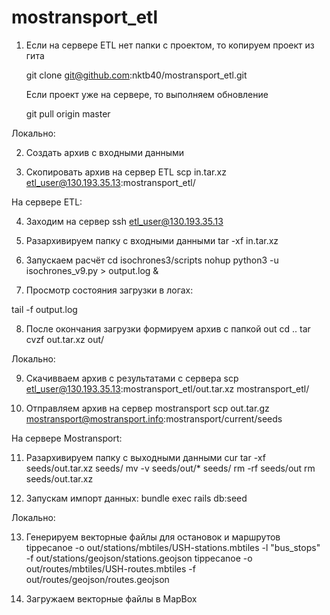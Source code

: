 # mostransport_etl
1. Если на сервере ETL нет папки с проектом, то копируем проект из гита

	git clone git@github.com:nktb40/mostransport_etl.git
  
   Если проект уже на сервере, то выполняем обновление 

    git pull origin master


Локально:

2. Создать архив с входными данными


3. Скопировать архив на сервер ETL
scp in.tar.xz etl_user@130.193.35.13:mostransport_etl/


На сервере ETL:

4. Заходим на сервер
ssh etl_user@130.193.35.13

5. Разархивируем папку с входными данными
tar -xf in.tar.xz

6. Запускаем расчёт
cd isochrones3/scripts
nohup python3 -u isochrones_v9.py > output.log &

7. Просмотр состояния загрузки в логах:

tail -f output.log 

8. После окончания загрузки формируем архив с папкой out
cd ..
tar cvzf out.tar.xz out/


Локально:

9. Скачивваем архив с результатами с сервера
scp etl_user@130.193.35.13:mostransport_etl/out.tar.xz mostransport_etl/

10. Отправляем архив на сервер mostransport
scp out.tar.gz mostransport@mostransport.info:mostransport/current/seeds


На сервере Mostransport:

11. Разархивируем папку с выходными данными
cur
tar -xf seeds/out.tar.xz seeds/
mv -v seeds/out/* seeds/
rm -rf seeds/out
rm seeds/out.tar.xz

12. Запускам импорт данных:
bundle exec rails db:seed

Локально:

13. Генерируем векторные файлы для остановок и маршрутов
tippecanoe -o out/stations/mbtiles/USH-stations.mbtiles -l "bus_stops" -f out/stations/geojson/stations.geojson
tippecanoe -o out/routes/mbtiles/USH-routes.mbtiles -f out/routes/geojson/routes.geojson

14. Загружаем векторные файлы в MapBox
